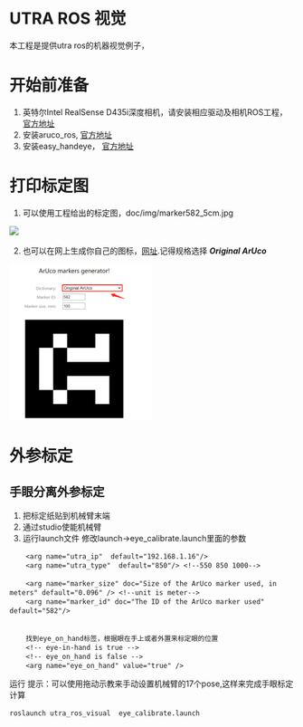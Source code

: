 # UTRA ROS 视觉
本工程是提供utra ros的机器视觉例子，
# 开始前准备
1. 英特尔Intel RealSense D435i深度相机，请安装相应驱动及相机ROS工程，[官方地址](https://github.com/IntelRealSense/realsense-ros)
2. 安装aruco_ros, [官方地址](https://github.com/pal-robotics/aruco_ros)
3. 安装easy_handeye， [官方地址](https://github.com/IFL-CAMP/easy_handeye)

# 打印标定图

1. 可以使用工程给出的标定图，doc/img/marker582_5cm.jpg

<img src="./img/marker582_5cm.jpg" width="252"/> 

2. 也可以在网上生成你自己的图标，[网址](https://chev.me/arucogen/).记得规格选择 ***Original ArUco***

<img src="./img/online_generate.png" width="252"/> 

# 外参标定

## 手眼分离外参标定

1.  把标定纸贴到机械臂末端
2.  通过studio使能机械臂
3.  运行launch文件
修改launch->eye_calibrate.launch里面的参数

```
    <arg name="utra_ip"  default="192.168.1.16"/>
    <arg name="utra_type"  default="850"/> <!--550 850 1000-->

    <arg name="marker_size" doc="Size of the ArUco marker used, in meters" default="0.096" /> <!--unit is meter-->
    <arg name="marker_id" doc="The ID of the ArUco marker used" default="582"/>


    找到eye_on_hand标签，根据眼在手上或者外置来标定眼的位置
    <!-- eye-in-hand is true -->
    <!-- eye_on_hand is false -->
    <arg name="eye_on_hand" value="true" />
```

运行
提示：可以使用拖动示教来手动设置机械臂的17个pose,这样来完成手眼标定计算
```
roslaunch utra_ros_visual  eye_calibrate.launch
```